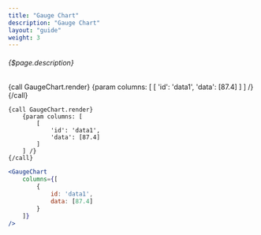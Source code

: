 ```yaml
---
title: "Gauge Chart"
description: "Gauge Chart"
layout: "guide"
weight: 3
---
```


###### {$page.description}

<article id="1">

{call GaugeChart.render}
	{param columns: [
		[
			'id': 'data1',
			'data': [87.4]
		]
	] /}
{/call}

```soy
{call GaugeChart.render}
	{param columns: [
		[
			'id': 'data1',
			'data': [87.4]
		]
	] /}
{/call}
```
```jsx
<GaugeChart
	columns={[
		{
			id: 'data1',
			data: [87.4]
		}
	]}
/>
```

</article>
